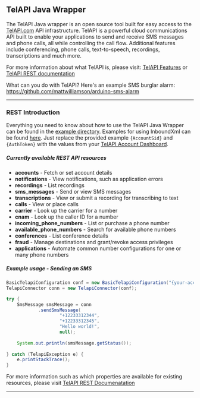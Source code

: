## TelAPI Java Wrapper

The TelAPI Java wrapper is an open source tool built for easy access to the [TelAPI.com](http://telapi.com) API infrastructure. TelAPI is a powerful cloud communications API built to enable your applications to send and receive SMS messages and phone calls, all while controlling the call flow. Additional features include conferencing, phone calls, text-to-speech, recordings, transcriptions and much more.

For more information about what TelAPI is, please visit: [TelAPI Features](http://www.telapi.com/features) or [TelAPI REST documentation](http://www.telapi.com/docs/api/rest/)

What can you do with TelAPI? Here's an example SMS burglar alarm: https://github.com/mattwilliamson/arduino-sms-alarm

---

### REST Introduction

Everything you need to know about how to use the TelAPI Java Wrapper can be found in the [example directory](https://github.com/TelAPI/telapi-java/tree/master/src/main/java/com/telapi/api/example).
Examples for using InboundXml can be found [here](https://github.com/TelAPI/telapi-java/tree/master/src/main/java/com/telapi/api/inboundxml/example).
Just replace the provided example `{AccountSid}` and `{AuthToken}` with the values from your [TelAPI Account Dashboard](https://www.telapi.com/dashboard/).

##### Currently available REST API resources

* **accounts**                  - Fetch or set account details
* **notifications**             - View notifications, such as application errors
* **recordings**                - List recordings
* **sms_messages**              - Send or view SMS messages
* **transcriptions**            - View or submit a recording for transcribing to text
* **calls**                     - View or place calls
* **carrier**                   - Look up the carrier for a number
* **cnam**                      - Look up the caller ID for a number
* **incoming_phone_numbers**    - List or purchase a phone number
* **available_phone_numbers**   - Search for available phone numbers
* **conferences**               - List conference details
* **fraud**                     - Manage destinations and grant/revoke access privileges
* **applications**              - Automate common number configurations for one or many phone numbers

##### Example usage - Sending an SMS

```java
BasicTelapiConfiguration conf = new BasicTelapiConfiguration("{your-account-sid}", "{your-auth-token}");
TelapiConnector conn = new TelapiConnector(conf);

try {
	SmsMessage smsMessage = conn
			.sendSmsMessage(
					"+12233312344",
					"+12233312345",
					"Hello world!",
					null);
	
	System.out.println(smsMessage.getStatus());
	
} catch (TelapiException e) {
	e.printStackTrace();
}
```


For more information such as which properties are available for existing resources, please visit [TelAPI REST Documenatation](http://www.telapi.com/docs/api/rest/)

----
